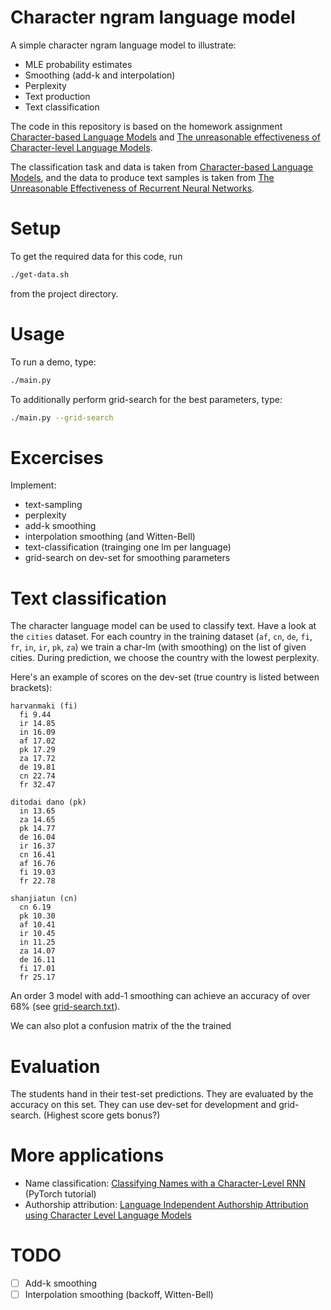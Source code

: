 # Character ngram language model
A simple character ngram language model to illustrate:
  * MLE probability estimates
  * Smoothing (add-k and interpolation)
  * Perplexity
  * Text production
  * Text classification

The code in this repository is based on the homework assignment [Character-based Language Models](http://computational-linguistics-class.org/assignment5.html) and [The unreasonable effectiveness of Character-level Language Models](https://nbviewer.jupyter.org/gist/yoavg/d76121dfde2618422139).

The classification task and data is taken from [Character-based Language Models](http://computational-linguistics-class.org/assignment5.html), and the data to produce text samples is taken from [The Unreasonable Effectiveness of Recurrent Neural Networks](https://karpathy.github.io/2015/05/21/rnn-effectiveness/).

# Setup
To get the required data for this code, run
```bash
./get-data.sh
```
from the project directory.

# Usage
To run a demo, type:
```bash
./main.py
```
To additionally perform grid-search for the best parameters, type:
```bash
./main.py --grid-search
```

# Excercises
Implement:
  * text-sampling
  * perplexity
  * add-k smoothing
  * interpolation smoothing (and Witten-Bell)
  * text-classification (trainging one lm per language)
  * grid-search on dev-set for smoothing parameters

# Text classification
The character language model can be used to classify text. Have a look at the `cities` dataset. For each country in the training dataset (`af`, `cn`, `de`, `fi`, `fr`, `in`, `ir`, `pk`, `za`) we train a char-lm (with smoothing) on the list of given cities. During prediction, we choose the country with the lowest perplexity.

Here's an example of scores on the dev-set (true country is listed between brackets):
```
harvanmaki (fi)
  fi 9.44
  ir 14.85
  in 16.09
  af 17.02
  pk 17.29
  za 17.72
  de 19.81
  cn 22.74
  fr 32.47

ditodai dano (pk)
  in 13.65
  za 14.65
  pk 14.77
  de 16.04
  ir 16.37
  cn 16.41
  af 16.76
  fi 19.03
  fr 22.78

shanjiatun (cn)
  cn 6.19
  pk 10.30
  af 10.41
  ir 10.45
  in 11.25
  za 14.07
  de 16.11
  fi 17.01
  fr 25.17
```
An order 3 model with add-1 smoothing can achieve an accuracy of over 68% (see [grid-search.txt](https://github.com/daandouwe/char-lm/blob/master/grid-search.txt)).

We can also plot a confusion matrix of the the trained

# Evaluation
The students hand in their test-set predictions. They are evaluated by the accuracy on this set. They can use dev-set for development and grid-search. (Highest score gets bonus?)

# More applications
* Name classification: [Classifying Names with a Character-Level RNN](https://pytorch.org/tutorials/intermediate/char_rnn_classification_tutorial.html) (PyTorch tutorial)
* Authorship attribution: [Language Independent Authorship Attribution using Character Level Language Models](http://www.aclweb.org/anthology/E/E03/E03-1053.pdf)

# TODO
- [ ] Add-k smoothing
- [ ] Interpolation smoothing (backoff, Witten-Bell)
